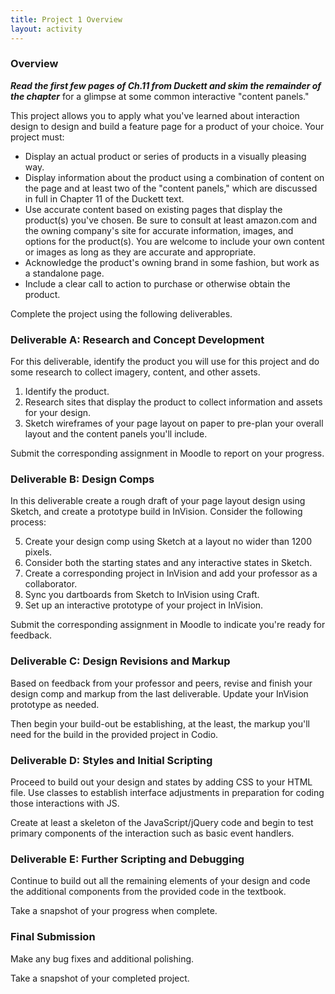 ```yaml
---
title: Project 1 Overview
layout: activity
---
```

### Overview

***Read the first few pages of Ch.11 from Duckett and skim the remainder of the chapter*** for a glimpse at some common interactive "content panels."

This project allows you to apply what you've learned about interaction design to design and build a feature page for a product of your choice. Your project must:

* Display an actual product or series of products in a visually pleasing way.
* Display information about the product using a combination of content on the page and at least two of the "content panels," which are discussed in full in Chapter 11 of the Duckett text.
* Use accurate content based on existing pages that display the product(s) you've chosen. Be sure to consult at least amazon.com and the owning company's site for accurate information, images, and options for the product(s). You are welcome to include your own content or images as long as they are accurate and appropriate.
* Acknowledge the product's owning brand in some fashion, but work as a standalone page.
* Include a clear call to action to purchase or otherwise obtain the product.

Complete the project using the following deliverables.

### Deliverable A: Research and Concept Development

For this deliverable, identify the product you will use for this project and do some research to collect imagery, content, and other assets.

1. Identify the product.
2. Research sites that display the product to collect information and assets for your design.
3. Sketch wireframes of your page layout on paper to pre-plan your overall layout and the content panels you'll include.

Submit the corresponding assignment in Moodle to report on your progress.

### Deliverable B: Design Comps

In this deliverable create a rough draft of your page layout design using Sketch, and create a prototype build in InVision. Consider the following process:

5. Create your design comp using Sketch at a layout no wider than 1200 pixels.
6. Consider both the starting states and any interactive states in Sketch.
7. Create a corresponding project in InVision and add your professor as a collaborator.
8. Sync you dartboards from Sketch to InVision using Craft.
9. Set up an interactive prototype of your project in InVision.

Submit the corresponding assignment in Moodle to indicate you're ready for feedback.

### Deliverable C: Design Revisions and Markup

Based on feedback from your professor and peers, revise and finish your design comp and markup from the last deliverable. Update your InVision prototype as needed.

Then begin your build-out be establishing, at the least, the markup you'll need for the build in the provided project in Codio.

### Deliverable D: Styles and Initial Scripting

Proceed to build out your design and states by adding CSS to your HTML file. Use classes to establish interface adjustments in preparation for coding those interactions with JS.

Create at least a skeleton of the JavaScript/jQuery code and begin to test primary components of the interaction such as basic event handlers.

### Deliverable E: Further Scripting and Debugging

Continue to build out all the remaining elements of your design and code the additional components from the provided code in the textbook.

Take a snapshot of your progress when complete.

### Final Submission

Make any bug fixes and additional polishing.

Take a snapshot of your completed project.

